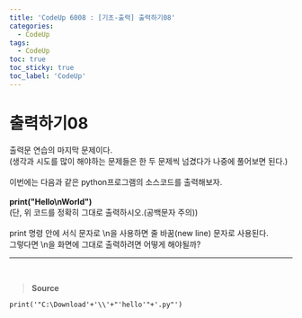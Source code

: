 ```yaml
---
title: 'CodeUp 6008 : [기초-출력] 출력하기08'
categories:
  - CodeUp
tags:
  - CodeUp
toc: true
toc_sticky: true
toc_label: 'CodeUp'
---
```


# 출력하기08

출력문 연습의 마지막 문제이다.  
(생각과 시도를 많이 해야하는 문제들은 한 두 문제씩 넘겼다가 나중에 풀어보면 된다.)
<br><br>
이번에는 다음과 같은 python프로그램의 소스코드를 출력해보자.
<br><br>
**print("Hello\nWorld")**  
(단, 위 코드를 정확히 그대로 출력하시오.(공백문자 주의))
<br><br>
print 명령 안에 서식 문자로 \n을 사용하면 줄 바꿈(new line) 문자로 사용된다.  
그렇다면 \n을 화면에 그대로 출력하려면 어떻게 해야될까?

---

<br>

> **Source**

```
print('"C:\Download'+'\\'+"'hello'"+'.py"')
```
